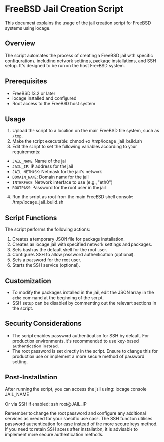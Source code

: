 # FreeBSD Jail Creation Script

This document explains the usage of the jail creation script for FreeBSD systems using iocage.

## Overview

The script automates the process of creating a FreeBSD jail with specific configurations, including network settings, package installations, and SSH setup. It's designed to be run on the host FreeBSD system.

## Prerequisites

- FreeBSD 13.2 or later
- iocage installed and configured
- Root access to the FreeBSD host system

## Usage

1. Upload the script to a location on the main FreeBSD file system, such as `/tmp`.
2. Make the script executable: chmod +x /tmp/iocage_jail_build.sh
3. Edit the script to set the following variables according to your requirements:
- `JAIL_NAME`: Name of the jail
- `JAIL_IP`: IP address for the jail
- `JAIL_NETMASK`: Netmask for the jail's network
- `DOMAIN_NAME`: Domain name for the jail
- `INTERFACE`: Network interface to use (e.g., "eth0")
- `ROOTPASS`: Password for the root user in the jail

4. Run the script as root from the main FreeBSD shell console: /tmp/iocage_jail_build.sh

## Script Functions

The script performs the following actions:

1. Creates a temporary JSON file for package installation.
2. Creates an iocage jail with specified network settings and packages.
3. Sets bash as the default shell for the root user.
4. Configures SSH to allow password authentication (optional).
5. Sets a password for the root user.
6. Starts the SSH service (optional).

## Customization

- To modify the packages installed in the jail, edit the JSON array in the `echo` command at the beginning of the script.
- SSH setup can be disabled by commenting out the relevant sections in the script.

## Security Considerations

- The script enables password authentication for SSH by default. For production environments, it's recommended to use key-based authentication instead.
- The root password is set directly in the script. Ensure to change this for production use or implement a more secure method of password setting.

## Post-Installation

After running the script, you can access the jail using: iocage console JAIL_NAME

Or via SSH if enabled: ssh root@JAIL_IP

Remember to change the root password and configure any additional services as needed for your specific use case. The SSH function utilises password authentication for ease instead of the more secure keys method. If you need to retain SSH acess after installation, it is advisable to implement more secure authentication methods.
